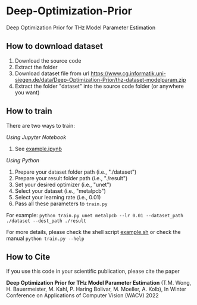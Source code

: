 # Deep-Optimization-Prior
Deep Optimization Prior for THz Model Parameter Estimation

## How to download dataset

1. Download the source code
2. Extract the folder
3. Download dataset file from url https://www.cg.informatik.uni-siegen.de/data/Deep-Optimization-Prior/thz-dataset-modelparam.zip
4. Extract the folder "dataset" into the source code folder (or anywhere you want)

## How to train

There are two ways to train:

*Using Jupyter Notebook*
1. See [example.ipynb](example.ipynb)

*Using Python*
1. Prepare your dataset folder path (i.e., "./dataset")
2. Prepare your result folder path (i.e., "./result")
3. Set your desired optimizer (i.e., "unet")
4. Select your dataset (i.e., "metalpcb")
5. Select your learning rate (i.e., 0.01)
6. Pass all these parameters to `train.py`

For example:
`python train.py unet metalpcb --lr 0.01 --dataset_path ./dataset --dest_path ./result`

For more details, please check the shell script [example.sh](example.sh) or check the manual `python train.py --help`

## How to Cite
If you use this code in your scientific publication, please cite the paper

   **Deep Optimization Prior for THz Model Parameter Estimation**
     (T.M. Wong, H. Bauermeister, M. Kahl, P. Haring Bolivar, M. Moeller, A. Kolb),
     In Winter Conference on Applications of Computer Vision (WACV) 2022
